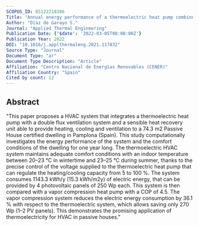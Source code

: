 ```yaml
---
SCOPUS_ID: 85122218386
Title: "Annual energy performance of a thermoelectric heat pump combined with a heat recovery unit to HVAC one passive house dwelling"
Author: "Díaz de Garayo S."
Journal: "Applied Thermal Engineering"
Publication Date: {'$date': '2022-03-05T00:00:00Z'}
Publication Year: 2022
DOI: "10.1016/j.applthermaleng.2021.117832"
Source Type: "Journal"
Document Type: "ar"
Document Type Description: "Article"
Affiliation: "Centro Nacional de Energías Renovables (CENER)"
Affiliation Country: "Spain"
Cited by count: 12
---
```


## Abstract
"This paper proposes a HVAC system that integrates a thermoelectric heat pump with a double flux ventilation system and a sensible heat recovery unit able to provide heating, cooling and ventilation to a 74.3 m2 Passive House certified dwelling in Pamplona (Spain). This study computationally investigates the energy performance of the system and the comfort conditions of the dwelling for one year long. The thermoelectric HVAC system maintains adequate comfort conditions with an indoor temperature between 20–23 °C in wintertime and 23–25 °C during summer, thanks to the precise control of the voltage supplied to the thermoelectric heat pump that can regulate the heating/cooling capacity from 5 to 100 %. The system consumes 1143.3 kWh/y (15.3 kWh/m2y) of electric energy, that can be provided by 4 photovoltaic panels of 250 Wp each. This system is then compared with a vapor compression heat pump with a COP of 4.5. The vapor compression system reduces the electric energy consumption by 36.1 % with respect to the thermoelectric system, which allows saving only 270 Wp (1–2 PV panels). This demonstrates the promising application of thermoelectricity for HVAC in passive houses."
